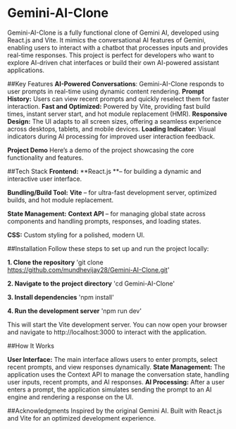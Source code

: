 # Gemini-AI-Clone
Gemini-AI-Clone is a fully functional clone of Gemini AI, developed using React.js and Vite. It mimics the conversational AI features of Gemini, enabling users to interact with a chatbot that processes inputs and provides real-time responses. This project is perfect for developers who want to explore AI-driven chat interfaces or build their own AI-powered assistant applications.

##Key Features
**AI-Powered Conversations**:
Gemini-AI-Clone responds to user prompts in real-time using dynamic content rendering.
**Prompt History:**
Users can view recent prompts and quickly reselect them for faster interaction.
**Fast and Optimized:**
Powered by Vite, providing fast build times, instant server start, and hot module replacement (HMR).
**Responsive Design:**
The UI adapts to all screen sizes, offering a seamless experience across desktops, tablets, and mobile devices.
**Loading Indicator:**
Visual indicators during AI processing for improved user interaction feedback.

**Project Demo**
Here’s a demo of the project showcasing the core functionality and features.


##Tech Stack
**Frontend:**
**React.js **– for building a dynamic and interactive user interface.

**Bundling/Build Tool:**
**Vite** – for ultra-fast development server, optimized builds, and hot module replacement.

**State Management:**
**Context API** – for managing global state across components and handling prompts, responses, and loading states.

**CSS:**
Custom styling for a polished, modern UI.

##Installation
Follow these steps to set up and run the project locally:

**1. Clone the repository**
'git clone https://github.com/mundhevijay28/Gemini-AI-Clone.git'

**2. Navigate to the project directory**
'cd Gemini-AI-Clone'

**3. Install dependencies**
'npm install'

**4. Run the development server**
'npm run dev'

This will start the Vite development server. You can now open your browser and navigate to http://localhost:3000 to interact with the application.

##How It Works

**User Interface:**
The main interface allows users to enter prompts, select recent prompts, and view responses dynamically.
**State Management:**
The application uses the Context API to manage the conversation state, handling user inputs, recent prompts, and AI responses.
**AI Processing:**
After a user enters a prompt, the application simulates sending the prompt to an AI engine and rendering a response on the UI.

##Acknowledgments
Inspired by the original Gemini AI.
Built with React.js and Vite for an optimized development experience.
